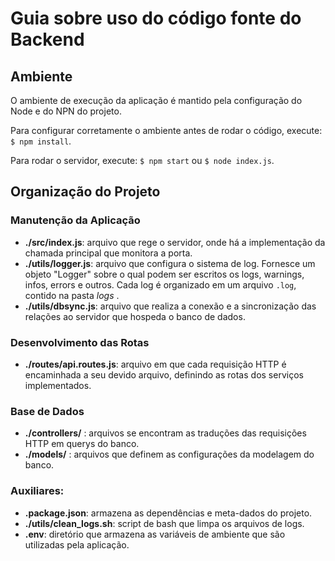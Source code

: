 # Guia sobre uso do código fonte do Backend

## Ambiente

O ambiente de execução da aplicação é mantido pela configuração do Node e do NPN do projeto.

Para configurar corretamente o ambiente antes de rodar o código, execute: ``` $ npm install ```.

Para rodar o servidor, execute: ``` $ npm start ``` ou ``` $ node index.js ```.

## Organização do Projeto

### Manutenção da Aplicação

- **./src/index.js**: arquivo que rege o servidor, onde há a implementação da chamada principal que monitora a porta.
- **./utils/logger.js**: arquivo que configura o sistema de log. Fornesce um objeto "Logger" sobre o qual podem ser escritos os logs, warnings, infos, errors e outros. Cada log é organizado em um arquivo ```.log```, contido na pasta *logs* .
- **./utils/dbsync.js**: arquivo que realiza a conexão e a sincronização das relações ao servidor que hospeda o banco de dados.

### Desenvolvimento das Rotas

- **./routes/api.routes.js**: arquivo em que cada requisição HTTP é encaminhada a seu devido arquivo, definindo as rotas dos serviços implementados.

### Base de Dados
- **./controllers/** : arquivos se encontram as traduções das requisições HTTP em querys do banco.
- **./models/** : arquivos que definem as configurações da modelagem do banco.

### Auxiliares:
- **.package.json**: armazena as dependências e meta-dados do projeto.
- **./utils/clean_logs.sh**: script de bash que limpa os arquivos de logs.
- **.env**: diretório que armazena as variáveis de ambiente que são utilizadas pela aplicação.
